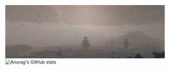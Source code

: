 ![](https://github.com/teramotl/teramotl/blob/main/banner%20copy.jpg?raw=true)
![Anurag's GitHub stats](https://github-readme-stats.vercel.app/api?username=teramotl&show_icons=true&theme=tokyonight)
